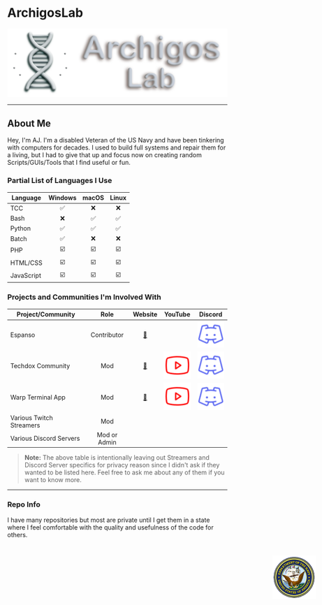 # ArchigosLab

<picture>
  <source
    media="(prefers-color-scheme: dark)"
    srcset="logos/archigoslab.png"
  >
  <source
    media="(prefers-color-scheme: light)"
    srcset="logos/archigoslab.png"
  >
  <img
    alt="ArchigosLab Logo"
    src="logos/archigoslab.png"
  >
</picture>

---

## About Me

Hey, I'm AJ. I'm a disabled Veteran of the US Navy and have been tinkering with computers for decades. I used to build full systems and repair them for a living, but I had to give that up and focus now on creating random Scripts/GUIs/Tools that I find useful or fun.

### Partial List of Languages I Use

| Language   | Windows | macOS | Linux |
| ---------- | :-----: | :---: | :---: |
| TCC        | ✅ | ❌ | ❌ |
| Bash       | ❌ | ✅ | ✅ |
| Python     | ✅ | ✅ | ✅ |
| Batch      | ✅ | ❌ | ❌ |
| PHP        | ☑️ | ☑️ | ☑️ |
| HTML/CSS   | ☑️ | ☑️ | ☑️ |
| JavaScript | ☑️ | ☑️ | ☑️ |

### Projects and Communities I'm Involved With

| Project/Community | Role | Website | YouTube | Discord |
| ----------------- | :--: | :-----: | ------- | ------- |
| Espanso | Contributor | [🔗](https://espanso.org) |  | [![DiscordLogo](logos/discord.png)](https://discord.gg/DwFEvjPP) |
| Techdox Community | Mod  | [🔗](https://techdox.nz) | [![YouTubeLogo](logos/youtube.png)](https://www.youtube.com/@Techdox) | [![DiscordLogo](logos/discord.png)](https://discord.gg/nv699apS) |
| Warp Terminal App | Mod  | [🔗](https://warp.dev) | [![YouTubeLogo](logos/youtube.png)](https://www.youtube.com/@warpdotdev) | [![DiscordLogo](logos/discord.png)](https://discord.com/invite/warpdotdev) |
| Various Twitch Streamers |  Mod  | | | |
| Various Discord Servers  | Mod or Admin | | | |

> **Note:** The above table is intentionally leaving out Streamers and Discord Server specifics for privacy reason since I didn't ask if they wanted to be listed here. Feel free to ask me about any of them if you want to know more.

---

### Repo Info

I have many repositories but most are private until I get them in a state where I feel comfortable with the quality and usefulness of the code for others.

<img src="logos/navy.png" alt="Navy Logo" height="100px" style="position:absolute;right:0;margin:25px;" />
